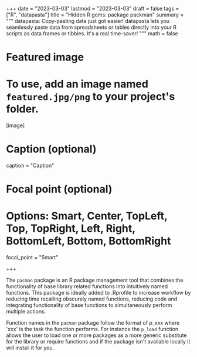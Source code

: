 +++
date = "2023-03-03"
lastmod = "2023-03-03"
draft = false
tags = ["R", "datapasta"]
title = "Hidden R gems: package packman"
summary = """
datapasta: Copy-pasting data just got easier! datapasta lets you seamlessly paste data from spreadsheets or tables directly into your R scripts as data frames or tibbles. It's a real time-saver!
"""
math = false

# Featured image
# To use, add an image named `featured.jpg/png` to your project's folder. 
[image]
  # Caption (optional)
  caption = "Caption"
  
  # Focal point (optional)
  # Options: Smart, Center, TopLeft, Top, TopRight, Left, Right, BottomLeft, Bottom, BottomRight
  focal_point = "Smart"

+++

The `pacman` package is an R package management tool that combines the functionality of base library related functions into intuitively named functions. This package is ideally added to .Rprofile to increase workflow by reducing time recalling obscurely named functions, reducing code and integrating functionality of base functions to simultaneously perform multiple actions.

Function names in the `pacman` package follow the format of p_xxx where 'xxx' is the task the function performs. For instance the `p_load` function allows the user to load one or more packages as a more generic substitute for the library or require functions and if the package isn't available locally it will install it for you.

